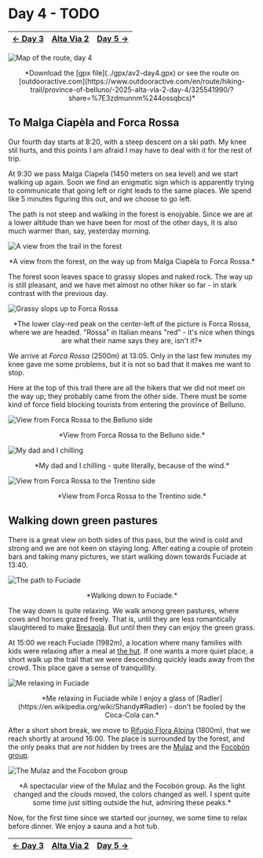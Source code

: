 # Day 4 - TODO

|[← Day 3](../day3)|[Alta Via 2](../)|[Day 5 →](../day5)|
|:-|:-:|-:|

![Map of the route, day 4](../img/23-0000-map.png)
<p align="center">
*Download the [gpx file](../gpx/av2-day4.gpx) or see the route on
[outdooractive.com](https://www.outdooractive.com/en/route/hiking-trail/province-of-belluno/-2025-alta-via-2-day-4/325541990/?share=%7E3zdmunnm%244ossqbcs)*
</p>

## To Malga Ciapèla and Forca Rossa

Our fourth day starts at 8:20, with a steep descent on a ski path.
My knee stil hurts, and this points I am afraid I may have to
deal with it for the rest of trip.

At 9:30 we pass Malga Ciapela (1450 meters on sea level) and we start
walking up again. Soon we find an enigmatic sign which is apparently
trying to communicate that going left or right leads to the same
places. We spend like 5 minutes figuring this out, and we choose to
go left.

The path is not steep and walking in the forest is enojyable.  Since we
are at a lower altitude than we have been for most of the other days,
it is also much warmer than, say, yesterday morning.

![A view from the trail in the forest](../img/23-1115-view.jpg)
<p align="center">
*A view from the forest, on the way up from Malga Ciapèla to Forca Rossa.*
</p>

The forest soon leaves space to grassy slopes and naked rock.  The way
up is still pleasant, and we have met almost no other hiker so far -
in stark contrast with the previous day.

![Grassy slops up to Forca Rossa](../img/23-1220-forca-rossa.jpg)
<p align="center">
*The lower clay-red peak on the center-left of the picture is Forca Rossa,
where we are headed. "Rossa" in Italian means "red" - it's nice when things
are what their name says they are, isn't it?*
</p>

We arrive at *Forca Rossa* (2500m) at 13:05. Only in the last few minutes
my knee gave me some problems, but it is not so bad that it makes me
want to stop.

Here at the top of this trail there are all the hikers that we did not
meet on the way up; they probably came from the other side. There must
be some kind of force field blocking tourists from entering the province
of Belluno.

![View from Forca Rossa to the Belluno side](../img/23-1325-forca-rossa-bl.jpg)
<p align="center">*View from Forca Rossa to the Belluno side.*</p>

![My dad and I chilling](../img/23-1333-chilling.jpg)
<p align="center">
*My dad and I chilling - quite literally, because of the wind.*
</p>

![View from Forca Rossa to the Trentino side](../img/23-1338-forca-rossa-tn.jpg)
<p align="center">*View from Forca Rossa to the Trentino side.*</p>

## Walking down green pastures

There is a great view on both sides of this pass, but the wind is cold
and strong and we are not keen on staying long. After eating a couple
of protein bars and taking many pictures, we start walking down towards
Fuciade at 13:40.

![The path to Fuciade](../img/23-1420-pastures.jpg)
<p align="center">*Walking down to Fuciade.*</p>

The way down is quite relaxing. We walk among green pastures, where
cows and horses grazed freely. That is, until they are less romantically
slaughtered to make [Bresaola](https://en.wikipedia.org/wiki/Bresaola).
But until then they can enjoy the green grass.

At 15:00 we reach Fuciade (1982m), a location where many families with
kids were relaxing after a meal at [the hut](https://www.fuciade.it/en/).
If one wants a more quiet place, a short walk up the trail that we were
descending quickly leads away from the crowd.  This place gave a sense
of tranquillity.

![Me relaxing in Fuciade](../img/23-1512-fuciade.jpg)
<p align="center">
*Me relaxing in Fuciade while I enjoy a glass of
[Radler](https://en.wikipedia.org/wiki/Shandy#Radler) - don't be fooled
by the Coca-Cola can.*
</p>

After a short short break, we move to
[Rifugio Flora Alpina](https://floralpina.it) (1800m), that we reach
shortly at around 16:00. The place is surrounded by the forest,
and the only peaks that are not hidden by trees are the
[Mulaz](https://it.wikipedia.org/wiki/Mulaz) and the
[Focobón group](https://it.wikipedia.org/wiki/Gruppo_del_Focobon).

![The Mulaz and the Focobon group](../img/23-1818-focobon.jpg)
<p align="center">
*A spectacular view of the Mulaz and the Focobón group. As the light
changed and the clouds moved, the colors changed as well. I spent quite
some time just sitting outside the hut, admiring these peaks.*
</p>

Now, for the first time since we started our journey, we some time 
to relax before dinner. We enjoy a sauna and a hot tub.

|[← Day 3](../day3)|[Alta Via 2](../)|[Day 5 →](../day5)|
|:-|:-:|-:|
